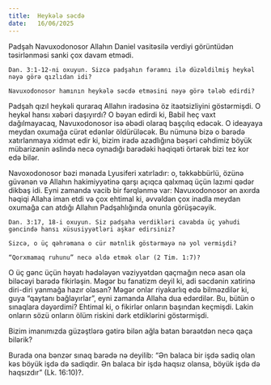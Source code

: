 ```yaml
---
title:  Heykələ səcdə
date:   16/06/2025
---
```


Padşah Navuxodonosor Allahın Daniel vasitəsilə verdiyi görüntüdən təsirlənməsi sanki çox davam etmədi.

`Dan. 3:1-12-ni oxuyun. Sizcə padşahın fəramnı ilə düzəldilmiş heykəl nəyə görə qızlıdan idi?`

`Navuxodonosor hamının heykələ səcdə etməsini nəyə görə tələb edirdi?`

Padşah qızıl heykəli quraraq Allahın iradəsinə öz itaətsizliyini göstərmişdi. O heykəl hansı xəbəri daşıyırdı? O bəyan edirdi ki, Babil heç vaxt dağılmayacaq, Navuxodonosor isə əbədi olaraq başçılıq edəcək. O ideayaya meydan oxumağa cürət edənlər öldürüləcək. Bu nümunə bizə o barədə xatırlanmaya xidmət edir ki, bizim iradə azadlığına bəşəri cəhdimiz böyük mübarizənin əslində necə oynadığı barədəki həqiqəti örtərək bizi tez kor edə bilər.

Navoxodonosor bəzi mənada Lyusiferi xatırladır: o, təkkəbbürlü, özünə güvənən və Allahın hakimiyyətinə qarşı açıqca qalxmaq üçün lazımi qədər dikbaş idi. Eyni zamanda vacib bir fərqlənmə var: Navuxodonosor ən axırda həqiqi Allaha iman etdi və çox ehtimal ki, əvvəldən çox inadla meydan oxumağa can atdığı Allahın Padşahlığında onunla görüşəcəyik.

`Dan. 3:17, 18-i oxuyun. Siz padşaha verdikləri cavabda üç yəhudi gəncində hansı xüsusiyyətləri aşkar edirsiniz?`

`Sizcə, o üç qəhrəmana o cür mətnlik göstərməyə nə yol vermişdi?`

`“Qorxmamaq ruhunu” necə əldə etmək olar (2 Tim. 1:7)?`

O üç gənc üçün həyatı hədələyən vəziyyətdən qaçmağın necə asan ola biləcəyi barədə fikirləşin. Məgər bu fanatizm deyil ki, adi səcdənin xatirinə diri-diri yanmağa hazır olasan? Məgər onlar riyakarlıq edə bilməzdilər ki, guya “qaytanı bağlayırlar”, eyni zamanda Allaha dua edərdilər. Bu, bütün o sınaqlara dəyərdimi? Ehtimal ki, o fikirlər onların başından keçmişdi. Lakin onların sözü onların ölüm riskini dərk etdiklərini göstərmişdi.

Bizim imanımızda güzəştlərə gətirə bilən ağla batan bəraətdən necə qaça bilərik?

Burada ona bənzər sınaq barədə nə deyilib: “Ən balaca bir işdə sadiq olan kəs böyük işdə də sadiqdir. Ən balaca bir işdə haqsız olansa, böyük işdə də haqsızdır” (Lk. 16:10)?.